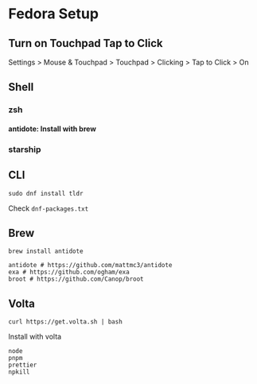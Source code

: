 # Fedora Setup

## Turn on Touchpad Tap to Click

Settings > Mouse & Touchpad > Touchpad > Clicking > Tap to Click > On

## Shell

### zsh

#### antidote: Install with brew

### starship

## CLI

```
sudo dnf install tldr
```

Check `dnf-packages.txt`

## Brew

```
brew install antidote
```

```
antidote # https://github.com/mattmc3/antidote
exa # https://github.com/ogham/exa
broot # https://github.com/Canop/broot
```

## Volta

```
curl https://get.volta.sh | bash
```

Install with volta

```
node
pnpm
prettier
npkill
```
